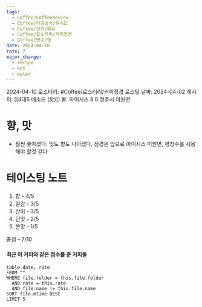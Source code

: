 ```yaml
---
tags:
  - Coffee/CoffeeReview
  - Coffee/가공방식/워시드
  - Coffee/산지/페루
  - Coffee/로스터리/커피정경
  - Coffee/변수/핫
date: 2024-04-10
rate: 7
major_change:
  - recipe
  - hot
  - water
---
```

2024-04-10
로스터리: #Coffee/로스터리/커피정경 
로스팅 날짜: 2024-04-02
레시피: [[4대6 메소드 (핫)]]
물: 아이시스 8.0 청주시 미원면
# 향, 맛
- 훨씬 좋아졌다. 맛도 향도 나아졌다. 정경은 앞으로 아이시스 미원면, 평창수를 사용해야 할것 같다
# 테이스팅 노트
1. 향 - 4/5
2. 질감 - 3/5
3. 산미 - 3/5
4. 단맛 - 2/5
5. 쓴맛 - 1/5

총점 - 7/10




#### 최근 이 커피와 같은 점수를 준 커피들
```dataview
table date, rate
FROM ""
WHERE file.folder = this.file.folder
  AND rate = this.rate
  AND file.name != this.file.name
SORT file.mtime DESC
LIMIT 5
```
